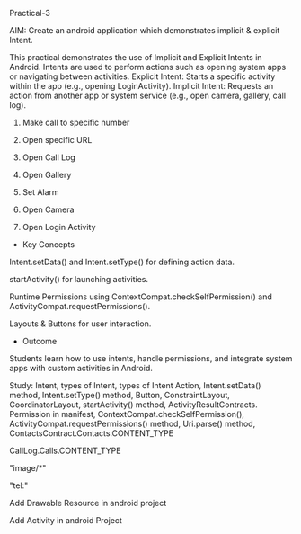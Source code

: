 Practical-3

AIM: Create an android application which demonstrates implicit & explicit Intent. 

This practical demonstrates the use of Implicit and Explicit Intents in Android. Intents are used to perform actions such as opening system apps or navigating between activities.
Explicit Intent: Starts a specific activity within the app (e.g., opening LoginActivity).
Implicit Intent: Requests an action from another app or system service (e.g., open camera, gallery, call log).

1. Make call to specific number

2. Open specific URL

3. Open Call Log

4. Open Gallery

5. Set Alarm

6. Open Camera

7. Open Login Activity

* Key Concepts

Intent.setData() and Intent.setType() for defining action data.

startActivity() for launching activities.

Runtime Permissions using ContextCompat.checkSelfPermission() and ActivityCompat.requestPermissions().

Layouts & Buttons for user interaction.


* Outcome

Students learn how to use intents, handle permissions, and integrate system apps with custom activities in Android.



Study: Intent, types of Intent, types of Intent Action, Intent.setData() method, Intent.setType() method, Button, ConstraintLayout, CoordinatorLayout, startActivity() method, ActivityResultContracts. Permission in manifest, ContextCompat.checkSelfPermission(), ActivityCompat.requestPermissions() method, Uri.parse() method, 
ContactsContract.Contacts.CONTENT_TYPE

CallLog.Calls.CONTENT_TYPE

"image/*"

"tel:"

Add Drawable Resource in android project

Add Activity in android Project
